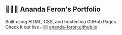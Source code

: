 ## 🧑🏽‍💻 Ananda Feron's Portfolio

Built using HTML, CSS, and hosted via GitHub Pages.  
Check it out live 👉🏽 [ananda-feron.github.io](https://ananda-feron.github.io/)
